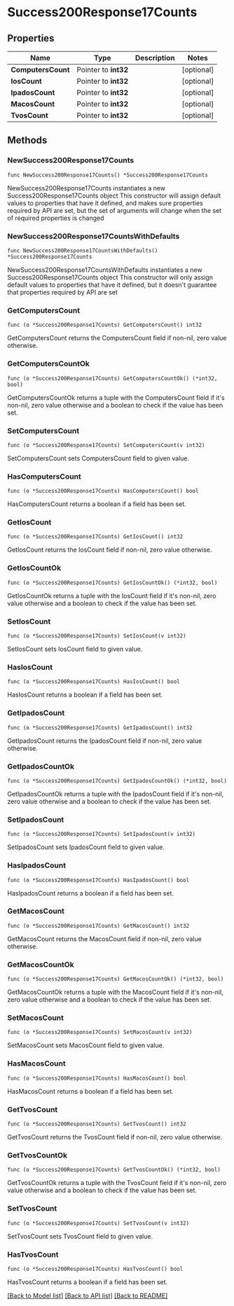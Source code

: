 # Success200Response17Counts

## Properties

Name | Type | Description | Notes
------------ | ------------- | ------------- | -------------
**ComputersCount** | Pointer to **int32** |  | [optional] 
**IosCount** | Pointer to **int32** |  | [optional] 
**IpadosCount** | Pointer to **int32** |  | [optional] 
**MacosCount** | Pointer to **int32** |  | [optional] 
**TvosCount** | Pointer to **int32** |  | [optional] 

## Methods

### NewSuccess200Response17Counts

`func NewSuccess200Response17Counts() *Success200Response17Counts`

NewSuccess200Response17Counts instantiates a new Success200Response17Counts object
This constructor will assign default values to properties that have it defined,
and makes sure properties required by API are set, but the set of arguments
will change when the set of required properties is changed

### NewSuccess200Response17CountsWithDefaults

`func NewSuccess200Response17CountsWithDefaults() *Success200Response17Counts`

NewSuccess200Response17CountsWithDefaults instantiates a new Success200Response17Counts object
This constructor will only assign default values to properties that have it defined,
but it doesn't guarantee that properties required by API are set

### GetComputersCount

`func (o *Success200Response17Counts) GetComputersCount() int32`

GetComputersCount returns the ComputersCount field if non-nil, zero value otherwise.

### GetComputersCountOk

`func (o *Success200Response17Counts) GetComputersCountOk() (*int32, bool)`

GetComputersCountOk returns a tuple with the ComputersCount field if it's non-nil, zero value otherwise
and a boolean to check if the value has been set.

### SetComputersCount

`func (o *Success200Response17Counts) SetComputersCount(v int32)`

SetComputersCount sets ComputersCount field to given value.

### HasComputersCount

`func (o *Success200Response17Counts) HasComputersCount() bool`

HasComputersCount returns a boolean if a field has been set.

### GetIosCount

`func (o *Success200Response17Counts) GetIosCount() int32`

GetIosCount returns the IosCount field if non-nil, zero value otherwise.

### GetIosCountOk

`func (o *Success200Response17Counts) GetIosCountOk() (*int32, bool)`

GetIosCountOk returns a tuple with the IosCount field if it's non-nil, zero value otherwise
and a boolean to check if the value has been set.

### SetIosCount

`func (o *Success200Response17Counts) SetIosCount(v int32)`

SetIosCount sets IosCount field to given value.

### HasIosCount

`func (o *Success200Response17Counts) HasIosCount() bool`

HasIosCount returns a boolean if a field has been set.

### GetIpadosCount

`func (o *Success200Response17Counts) GetIpadosCount() int32`

GetIpadosCount returns the IpadosCount field if non-nil, zero value otherwise.

### GetIpadosCountOk

`func (o *Success200Response17Counts) GetIpadosCountOk() (*int32, bool)`

GetIpadosCountOk returns a tuple with the IpadosCount field if it's non-nil, zero value otherwise
and a boolean to check if the value has been set.

### SetIpadosCount

`func (o *Success200Response17Counts) SetIpadosCount(v int32)`

SetIpadosCount sets IpadosCount field to given value.

### HasIpadosCount

`func (o *Success200Response17Counts) HasIpadosCount() bool`

HasIpadosCount returns a boolean if a field has been set.

### GetMacosCount

`func (o *Success200Response17Counts) GetMacosCount() int32`

GetMacosCount returns the MacosCount field if non-nil, zero value otherwise.

### GetMacosCountOk

`func (o *Success200Response17Counts) GetMacosCountOk() (*int32, bool)`

GetMacosCountOk returns a tuple with the MacosCount field if it's non-nil, zero value otherwise
and a boolean to check if the value has been set.

### SetMacosCount

`func (o *Success200Response17Counts) SetMacosCount(v int32)`

SetMacosCount sets MacosCount field to given value.

### HasMacosCount

`func (o *Success200Response17Counts) HasMacosCount() bool`

HasMacosCount returns a boolean if a field has been set.

### GetTvosCount

`func (o *Success200Response17Counts) GetTvosCount() int32`

GetTvosCount returns the TvosCount field if non-nil, zero value otherwise.

### GetTvosCountOk

`func (o *Success200Response17Counts) GetTvosCountOk() (*int32, bool)`

GetTvosCountOk returns a tuple with the TvosCount field if it's non-nil, zero value otherwise
and a boolean to check if the value has been set.

### SetTvosCount

`func (o *Success200Response17Counts) SetTvosCount(v int32)`

SetTvosCount sets TvosCount field to given value.

### HasTvosCount

`func (o *Success200Response17Counts) HasTvosCount() bool`

HasTvosCount returns a boolean if a field has been set.


[[Back to Model list]](../README.md#documentation-for-models) [[Back to API list]](../README.md#documentation-for-api-endpoints) [[Back to README]](../README.md)


